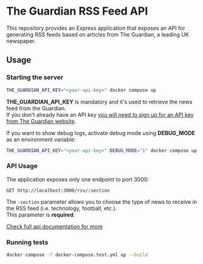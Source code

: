 # The Guardian RSS Feed API

This repository provides an Express application that exposes an API for generating RSS feeds based on articles from The Guardian, a leading UK newspaper.

## Usage

### Starting the server

```bash
THE_GUARDIAN_API_KEY="<your-api-key>" docker compose up
```

**THE_GUARDIAN_API_KEY** is mandatory and it's used to retrieve the news feed from the Guardian.  
If you don't already have an API key [you will need to sign up for an API key from The Guardian website](https://open-platform.theguardian.com/documentation/). 

If you want to show debug logs, activate debug mode using **DEBUG_MODE** as an environment variable:

```bash
THE_GUARDIAN_API_KEY="<your-api-key>" DEBUG_MODE="1" docker compose up
```

### API Usage

The application exposes only one endpoint to port 3000:

```
GET http://localhost:3000/rss/:section
```

The `:section` parameter allows you to choose the type of news to receive in the RSS feed (i.e. technology, football, etc.).  
This parameter is **required**.

[Check full api documentation for more](API_DOC.md)

### Running tests

```bash
docker compose -f docker-compose.test.yml up --build
```